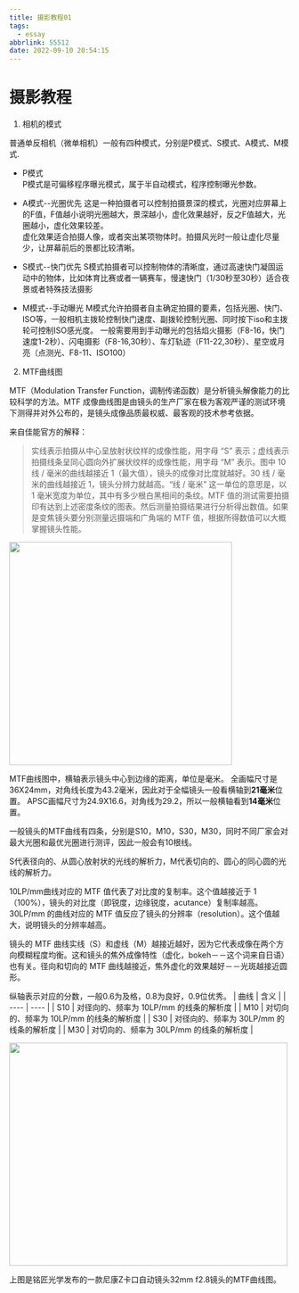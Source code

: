 ```yaml
---
title: 摄影教程01
tags:
  - essay
abbrlink: 55512
date: 2022-09-10 20:54:15
---
```


# 摄影教程

1. 相机的模式

普通单反相机（微单相机）一般有四种模式，分别是P模式、S模式、A模式、M模式.

<!--more-->

- P模式  
    P模式是可偏移程序曝光模式，属于半自动模式，程序控制曝光参数。

- A模式--光圈优先
    这是一种拍摄者可以控制拍摄景深的模式，光圈对应屏幕上的F值，F值越小说明光圈越大，景深越小，虚化效果越好，反之F值越大，光圈越小，虚化效果较差。  
    虚化效果适合拍摄人像，或者突出某项物体时。拍摄风光时一般让虚化尽量少，让屏幕前后的景都比较清晰。

- S模式--快门优先
    S模式拍摄者可以控制物体的清晰度，通过高速快门凝固运动中的物体，比如体育比赛或者一辆赛车，慢速快门（1/30秒至30秒）适合夜景或者特殊技法摄影

- M模式--手动曝光
    M模式允许拍摄者自主确定拍摄的要素，包括光圈、快门、ISO等，一般相机主拨轮控制快门速度、副拨轮控制光圈、同时按下iso和主拨轮可控制ISO感光度。
    一般需要用到手动曝光的包括焰火摄影（F8-16，快门速度1-2秒）、闪电摄影（F8-16,30秒）、车灯轨迹（F11-22,30秒）、星空或月亮（点测光、F8-11、ISO100）


2. MTF曲线图

MTF（Modulation Transfer Function，调制传递函数）是分析镜头解像能力的比较科学的方法。MTF 成像曲线图是由镜头的生产厂家在极为客观严谨的测试环境下测得并对外公布的，是镜头成像品质最权威、最客观的技术参考依据。

来自佳能官方的解释：  

> 实线表示拍摄从中心呈放射状纹样的成像性能，用字母 “S” 表示；虚线表示拍摄线条呈同心圆向外扩展状纹样的成像性能，用字母 “M” 表示。图中 10 线 / 毫米的曲线越接近 1（最大值），镜头的成像对比度就越好。30 线 / 毫米的曲线越接近 1，镜头分辨力就越高。“线 / 毫米” 这一单位的意思是，以 1 毫米宽度为单位，其中有多少根白黑相间的条纹。MTF 值的测试需要拍摄印有达到上述密度条纹的图表。然后测量拍摄结果进行分析得出数值。如果是变焦镜头要分别测量远摄端和广角端的 MTF 值，根据所得数值可以大概掌握镜头性能。

<img height="400" style="margin:0 auto" src="http://tva1.sinaimg.cn/large/006WUTFIgy1h6i0ts8bmxj30hs0iudgs.jpg"/>

MTF曲线图中，横轴表示镜头中心到边缘的距离，单位是毫米。
全画幅尺寸是36X24mm，对角线长度为43.2毫米，因此对于全幅镜头一般看横轴到**21毫米**位置。
APSC画幅尺寸为24.9X16.6，对角线为29.2，所以一般横轴看到**14毫米**位置。



一般镜头的MTF曲线有四条，分别是S10，M10，S30，M30，同时不同厂家会对最大光圈和最优光圈进行测评，因此一般会有10根线。

S代表径向的、从圆心放射状的光线的解析力，M代表切向的、圆心的同心圆的光线的解析力。

10LP/mm曲线对应的 MTF 值代表了对比度的复制率。这个值越接近于 1（100%），镜头的对比度（即锐度，边缘锐度，acutance）复制率越高。30LP/mm 的曲线对应的 MTF 值反应了镜头的分辨率（resolution）。这个值越大，说明镜头的分辨率越高。

镜头的 MTF 曲线实线（S）和虚线（M）越接近越好，因为它代表成像在两个方向模糊程度均衡。这和镜头的焦外成像特性（虚化，bokeh－－这个词来自日语）也有关。径向和切向的 MTF 曲线越接近，焦外虚化的效果越好－－光斑越接近圆形。

纵轴表示对应的分数，一般0.6为及格，0.8为良好，0.9位优秀。
|  曲线   | 含义  |
|  ----  | ----  |
| S10  | 对径向的、频率为 10LP/mm 的线条的解析度 |
| M10  | 对切向的、频率为 10LP/mm 的线条的解析度 |
| S30  | 对径向的、频率为 30LP/mm 的线条的解析度 |
| M30  | 对切向的、频率为 30LP/mm 的线条的解析度 |

<img width="500"  height="400" src="http://tva1.sinaimg.cn/large/006WUTFIgy1h6i0hd2te1j30ly0hxglx.jpg"/>

上图是铭匠光学发布的一款尼康Z卡口自动镜头32mm f2.8镜头的MTF曲线图。
